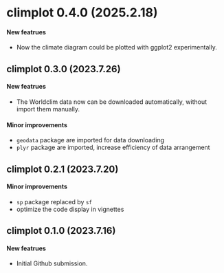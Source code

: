 # climplot 0.4.0 (2025.2.18)

#### New featrues

-   Now the climate diagram could be plotted with ggplot2 experimentally.

## climplot 0.3.0 (2023.7.26)

#### New featrues

-   The Worldclim data now can be downloaded automatically, without import them manually.

#### Minor improvements

-   `geodata` package are imported for data downloading
-    `plyr` package are imported, increase efficiency of data arrangement

## climplot 0.2.1 (2023.7.20)

#### Minor improvements

-   `sp` package replaced by `sf`
-   optimize the code display in vignettes

## climplot 0.1.0 (2023.7.16)

#### New featrues

-   Initial Github submission.
